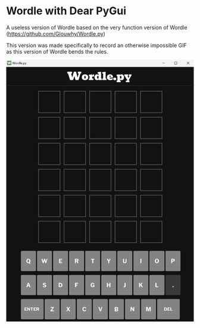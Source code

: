 # Wordle with Dear PyGui
A useless version of Wordle based on the very function version of Wordle (https://github.com/Glouwhy/Wordle.py)

This version was made specifically to record an otherwise impossible GIF as this version of Wordle bends the rules.


[![Wordle](https://github.com/DataExplorerUser/dpg_resources/blob/main/wordle.gif)](https://github.com/DataExplorerUser/wordle_dpg)



